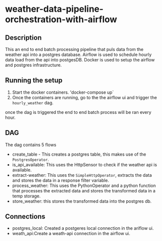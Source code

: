 # weather-data-pipeline-orchestration-with-airflow

## Description 
This an end to end batch processing pipeline that puls data from the weather api into a postgres database. Airflow is used to schedule hourly data load from the api into postgesDB. Docker is used to setup the airflow and postgres infrastructure.

## Running the setup
1. Start the docker containers.
  'docker-compose up`
 2. Once the containers are running, go to the the airflow ui and trigger the `hourly_weather` dag.
 
 once the dag is triggered the end to end batch process will be ran every hour.
 
 ## DAG
 The dag contains 5 flows
 - create_table - This creates a postgres table, this makes use of the `PostgresOperator`.
 - is_api_available: This uses the HttpSensor to check if the weather api is available.
 - extract-weather: This uses the `SimpleHttpOperator`, extracts the data and stores the data in a response filter variable.
 - process_weather: This uses the PythonOperator and a python function that processes the extracted data and stores the transformed data in a temp storage.
 - store_weather: this stores the transformed data into the postgres db.


## Connections
- postgres_local: Created a postgeres local connection in the ariflow ui.
- weath_api:Create a weath-api connection in the airflow ui.
